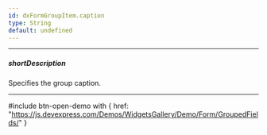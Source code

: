 ```yaml
---
id: dxFormGroupItem.caption
type: String
default: undefined
---
```

---
##### shortDescription
Specifies the group caption.

---
#include btn-open-demo with {
    href: "https://js.devexpress.com/Demos/WidgetsGallery/Demo/Form/GroupedFields/"
}